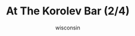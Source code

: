 ---
media: "images/rounds/soviet/at_the_korolev_bar_2.png"
media_type: image
type: art
title: At The Korolev Bar (2/4)
author: [wisconsin]
desc: The Soviets enjoy some drinks at the <i>Korolev's</i> bar.
---